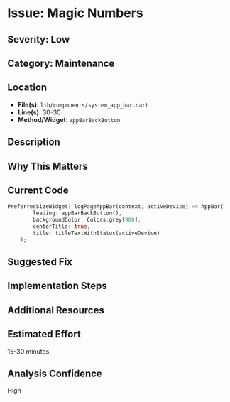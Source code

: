 # Issue: Magic Numbers

## Severity: Low

## Category: Maintenance

## Location
- **File(s)**: `lib/components/system_app_bar.dart`
- **Line(s)**: 30-30
- **Method/Widget**: `appBarBackButton`

## Description


## Why This Matters


## Current Code
```dart
PreferredSizeWidget? logPageAppBar(context, activeDevice) => AppBar(
        leading: appBarBackButton(),
        backgroundColor: Colors.grey[900],
        centerTitle: true,
        title: titleTextWithStatus(activeDevice)
    );
```

## Suggested Fix


## Implementation Steps


## Additional Resources


## Estimated Effort
15-30 minutes

## Analysis Confidence
High
